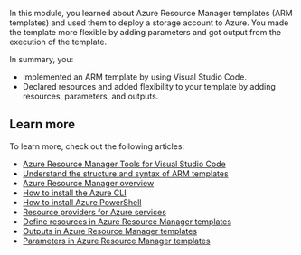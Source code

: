 In this module, you learned about Azure Resource Manager templates (ARM templates) and used them to deploy a storage account to Azure. You made the template more flexible by adding parameters and got output from the execution of the template. 

In summary, you:

- Implemented an ARM template by using Visual Studio Code.
- Declared resources and added flexibility to your template by adding resources, parameters, and outputs.

<!-- ## Next steps

Check out more modules in this learning path to get more advanced practice with Azure Resource Manager templates. -->

<!-- Add links to other modules or the learning path when they are published. -->

## Learn more

To learn more, check out the following articles:

- [Azure Resource Manager Tools for Visual Studio Code](https://marketplace.visualstudio.com/items?itemName=msazurermtools.azurerm-vscode-tools&azure-portal=true)
- [Understand the structure and syntax of ARM templates](/azure/azure-resource-manager/templates/template-syntax?azure-portal=true)
- [Azure Resource Manager overview](/azure/azure-resource-manager/management/overview?azure-portal=true)
- [How to install the Azure CLI](/cli/azure/install-azure-cli?azure-portal=true)
- [How to install Azure PowerShell](/powershell/azure/install-az-ps?azure-portal=true)
- [Resource providers for Azure services](/azure/azure-resource-manager/management/azure-services-resource-providers?azure-portal=true)
- [Define resources in Azure Resource Manager templates](/azure/templates?azure-portal=true)
- [Outputs in Azure Resource Manager templates](/azure/azure-resource-manager/templates/template-outputs?tabs=azure-powershell)
- [Parameters in Azure Resource Manager templates](/azure/azure-resource-manager/templates/template-parameters?azure-portal=true)
